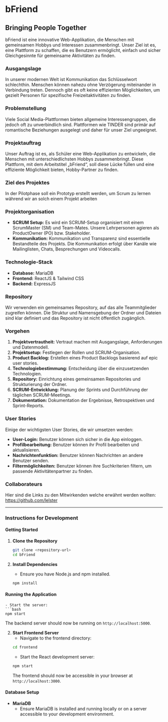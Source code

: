 # bFriend

## Bringing People Together

bFriend ist eine innovative Web-Applikation, die Menschen mit gemeinsamen Hobbys und Interessen zusammenbringt. Unser Ziel ist es, eine Plattform zu schaffen, die es Benutzern ermöglicht, einfach und sicher Gleichgesinnte für gemeinsame Aktivitäten zu finden.

### Ausgangslage

In unserer modernen Welt ist Kommunikation das Schlüsselwort schlechthin. Menschen können nahezu ohne Verzögerung miteinander in Verbindung treten. Dennoch gibt es oft keine effizienten Möglichkeiten, um gezielt Personen für spezifische Freizeitaktivitäten zu finden.

### Problemstellung

Viele Social Media-Plattformen bieten allgemeine Interessengruppen, die jedoch oft zu unverbindlich sind. Plattformen wie TINDER sind primär auf romantische Beziehungen ausgelegt und daher für unser Ziel ungeeignet.

### Projektauftrag

Unser Auftrag ist es, als Schüler eine Web-Applikation zu entwickeln, die Menschen mit unterschiedlichsten Hobbys zusammenbringt. Diese Plattform, mit dem Arbeitstitel „bFriend“, soll diese Lücke füllen und eine effiziente Möglichkeit bieten, Hobby-Partner zu finden.

### Ziel des Projektes

In der Pilotphase soll ein Prototyp erstellt werden, um Scrum zu lernen während wir an solch einem Projekt arbeiten

### Projektorganisation

- **SCRUM Setup:** Es wird ein SCRUM-Setup organisiert mit einem ScrumMaster (SM) und Team-Mates. Unsere Lehrpersonen agieren als ProductOwner (PO) bzw. Stakeholder.
- **Kommunikation:** Kommunikation und Transparenz sind essentielle Bestandteile des Projekts. Die Kommunikation erfolgt über Kanäle wie Mailinglisten, Chats, Besprechungen und Videocalls.


### Technologie-Stack

- **Database:** MariaDB
- **Frontend:** ReactJS & Tailwind CSS
- **Backend:**  ExpressJS

### Repository

Wir verwenden ein gemeinsames Repository, auf das alle Teammitglieder zugreifen können. Die Struktur und Namensgebung der Ordner und Dateien sind klar definiert und das Repository ist nicht öffentlich zugänglich.

### Vorgehen

1. **Projektvertrautheit:** Vertraut machen mit Ausgangslage, Anforderungen und Datenmodell.
2. **Projektsetup:** Festlegen der Rollen und SCRUM-Organisation.
3. **Product Backlog:** Erstellen eines Product Backlogs basierend auf epic user stories.
4. **Technologiebestimmung:** Entscheidung über die einzusetzenden Technologien.
5. **Repository:** Einrichtung eines gemeinsamen Repositories und Strukturierung der Ordner.
6. **SCRUM-Entwicklung:** Planung der Sprints und Durchführung der täglichen SCRUM-Meetings.
7. **Dokumentation:** Dokumentation der Ergebnisse, Retrospektiven und Sprint-Reports.

### User Stories

Einige der wichtigsten User Stories, die wir umsetzen werden:

- **User-Login:** Benutzer können sich sicher in die App einloggen.
- **Profilbearbeitung:** Benutzer können ihr Profil bearbeiten und aktualisieren.
- **Nachrichtenfunktion:** Benutzer können Nachrichten an andere Benutzer senden.
- **Filtermöglichkeiten:** Benutzer können ihre Suchkriterien filtern, um passende Aktivitätenpartner zu finden.

### Collaborateurs

Hier sind die Links zu den Mitwirkenden welche erwähnt werden wollten: 
https://github.com/lelster

---

### Instructions for Development

#### Getting Started

1. **Clone the Repository**
   ```bash
   git clone <repository-url>
   cd bFriend
   ```

2. **Install Dependencies**
   - Ensure you have Node.js and npm installed.
   ```bash
   npm install
   ```

#### Running the Application
   ```
   - Start the server:
   ```bash
   npm start
   ```
   The backend server should now be running on `http://localhost:5000`.

2. **Start Frontend Server**
   - Navigate to the frontend directory:
   ```bash
   cd frontend
   ```
   - Start the React development server:
   ```bash
   npm start
   ```
   The frontend should now be accessible in your browser at `http://localhost:3000`.

#### Database Setup

- **MariaDB**
  - Ensure MariaDB is installed and running locally or on a server accessible to your development environment.
